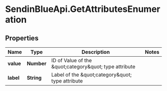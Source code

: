 # SendinBlueApi.GetAttributesEnumeration

## Properties
Name | Type | Description | Notes
------------ | ------------- | ------------- | -------------
**value** | **Number** | ID of Value of the \&quot;category\&quot; type attribute | 
**label** | **String** | Label of the \&quot;category\&quot; type attribute | 


